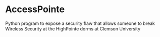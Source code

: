 # AccessPointe
Python program to expose a security flaw that allows someone to break Wireless Security at the HighPointe dorms at Clemson University
